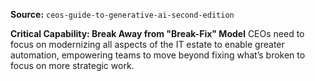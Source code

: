 **Source:** `ceos-guide-to-generative-ai-second-edition`

**Critical Capability: Break Away from "Break-Fix" Model**
CEOs need to focus on modernizing all aspects of the IT estate to enable greater automation, empowering teams to move beyond fixing what’s broken to focus on more strategic work.
